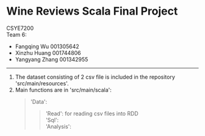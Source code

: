 # Wine Reviews Scala Final Project
CSYE7200  
Team 6:
* Fangqing Wu 001305642
* Xinzhu Huang 001744806
* Yangyang Zhang 001342955  

---

1. The dataset consisting of 2 csv file is included in the repository 'src/main/resources'. 
2. Main functions are in 'src/main/scala':   
    >'Data':                                             
    >>'Read': for reading csv files into RDD  
    >>'Sql':  
    >'Analysis':
    